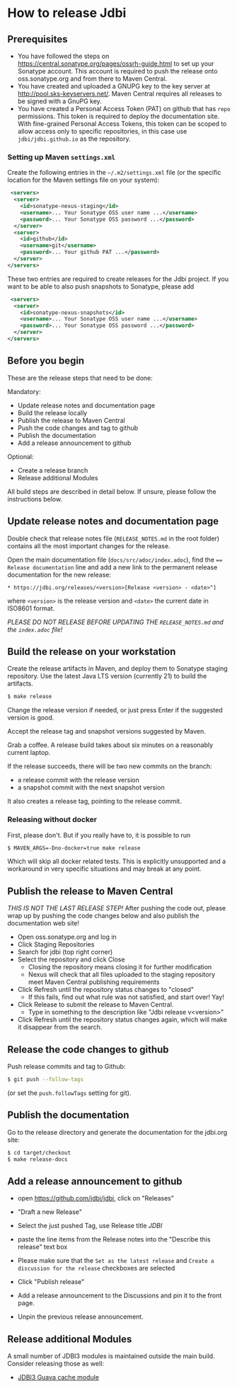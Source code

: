 # How to release Jdbi

## Prerequisites

* You have followed the steps on https://central.sonatype.org/pages/ossrh-guide.html
to set up your Sonatype account. This account is required to push the release onto oss.sonatype.org and from there to Maven Central.
* You have created and uploaded a GNUPG key to the key server  at http://pool.sks-keyservers.net/. Maven Central requires all releases to be signed with a GnuPG key.
* You have created a Personal Access Token (PAT) on github that has `repo` permissions. This token is required to deploy the documentation site. With fine-grained Personal Access Tokens, this token can be scoped to allow access only to specific repositories, in this case use `jdbi/jdbi.github.io` as the repository.

### Setting up Maven `settings.xml`

Create the following entries in the `~/.m2/settings.xml` file (or the specific location for the Maven settings file on your system):

```xml
 <servers>
  <server>
    <id>sonatype-nexus-staging</id>
    <username>... Your Sonatype OSS user name ...</username>
    <password>... Your Sonatype OSS password ...</password>
  </server>
  <server>
    <id>github</id>
    <username>git</username>
    <password>... Your github PAT ...</password>
  </server>
</servers>
```

These two entries are required to create releases for the Jdbi project. If you want to be able to also push snapshots to Sonatype, please add

```xml
 <servers>
  <server>
    <id>sonatype-nexus-snapshots</id>
    <username>... Your Sonatype OSS user name ...</username>
    <password>... Your Sonatype OSS password ...</password>
  </server>
</servers>
```

## Before you begin

These are the release steps that need to be done:

Mandatory:

* Update release notes and documentation page
* Build the release locally
* Publish the release to Maven Central
* Push the code changes and tag to github
* Publish the documentation
* Add a release announcement to github

Optional:

* Create a release branch
* Release additional Modules

All build steps are described in detail below. If unsure, please follow the instructions below.

## Update release notes and documentation page

Double check that release notes file (`RELEASE_NOTES.md` in the root
folder) contains all the most important changes for the release.

Open the main documentation file (`docs/src/adoc/index.adoc`), find the `== Release documentation` line and
add a new link to the permanent release documentation for the new release:

```
* https://jdbi.org/releases/<version>[Release <version> - <date>^]
```

where `<version>` is the release version and `<date>` the current date in ISO8601 format.

_*PLEASE DO NOT RELEASE BEFORE UPDATING THE `RELEASE_NOTES.md` and the `index.adoc` file!*_


## Build the release on your workstation

Create the release artifacts in Maven, and deploy them to Sonatype staging repository.
Use the latest Java LTS version (currently 21) to build the artifacts.

```bash
$ make release
```

Change the release version if needed, or just press Enter if the suggested version is good.

Accept the release tag and snapshot versions suggested by Maven.

Grab a coffee. A release build takes about six minutes on a reasonably current laptop.

If the release succeeds, there will be two new commits on the branch:

- a release commit with the release version
- a snapshot commit with the next snapshot version

It also creates a release tag, pointing to the release commit.


### Releasing without docker

First, please don't. But if you really have to, it is possible to run

```bash
$ MAVEN_ARGS=-Dno-docker=true make release
```

Which will skip all docker related tests. This is explicitly
unsupported and a workaround in very specific situations and may break
at any point.


## Publish the release to Maven Central

*THIS IS NOT THE LAST RELEASE STEP!* After pushing the code out, please wrap up
by pushing the code changes below and also publish the documentation web site!

- Open oss.sonatype.org and log in
- Click Staging Repositories
- Search for jdbi (top right corner)
- Select the repository and click Close
  - Closing the repository means closing it for further modification
  - Nexus will check that all files uploaded to the staging repository
    meet Maven Central publishing requirements
- Click Refresh until the repository status changes to "closed"
  - If this fails, find out what rule was not satisfied, and start over! Yay!
- Click Release to submit the release to Maven Central.
  - Type in something to the description like "Jdbi release v\<version\>"
- Click Refresh until the repository status changes again, which will make
  it disappear from the search.


## Release the code changes to github

Push release commits and tag to Github:

```bash
$ git push --follow-tags
```

(or set the `push.followTags` setting for git).


## Publish the documentation

Go to the release directory and generate the documentation for the jdbi.org site:

```bash
$ cd target/checkout
$ make release-docs
```

## Add a release announcement to github

- open https://github.com/jdbi/jdbi, click on "Releases"
- "Draft a new Release"
- Select the just pushed Tag, use Release title *JDBI <version>*
- paste the line items from the Release notes into the "Describe this release" text box
- Please make sure that the `Set as the latest release` and `Create a discussion for the release` checkboxes are selected
- Click "Publish release"

- Add a release announcement to the Discussions and pin it to the front page.
- Unpin the previous release announcement.

## Release additional Modules

A small number of JDBI3 modules is maintained outside the main build. Consider releasing those as well:

* [JDBI3 Guava cache module](https://github.com/jdbi/jdbi3-guava-cache)
